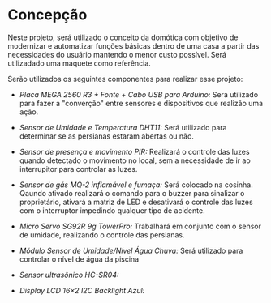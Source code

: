 
# Concepção

Neste projeto, será utilizado o conceito da domótica com objetivo de modernizar e automatizar funções básicas dentro de uma casa a partir das necessidades do usuário mantendo o menor custo possível. Será utilizadado uma maquete como referência.

Serão utilizados os seguintes componentes para realizar esse projeto:

- *Placa MEGA 2560 R3 + Fonte + Cabo USB para Arduino:*
Será utilizado para fazer a "converção" entre sensores e dispositivos que realizão uma ação.

- *Sensor de Umidade e Temperatura DHT11:*
Será utilizado para determinar se as persianas estaram abertas ou não.

- *Sensor de presença e movimento PIR:*
Realizará o controle das luzes quando detectado o movimento no local, sem a necessidade de ir ao interrupitor para controlar as luzes.

- *Sensor de gás MQ-2 inflamável e fumaça:*
Será colocado na cosinha. Qaundo ativado realizará o comando para o buzzer para sinalizar o proprietário, ativará a matriz de LED e desativará o controle das luzes com o interruptor impedindo qualquer tipo de acidente.

- *Micro Servo SG92R 9g TowerPro:*
Trabalhará em conjunto com o sensor de umidade, realizando o controle das persianas.

- *Módulo Sensor de Umidade/Nível Água Chuva:*
Será utilizado para controlar o nível de água da piscina

- *Sensor ultrasônico HC-SR04:*

- *Display LCD 16×2 I2C Backlight Azul:*


